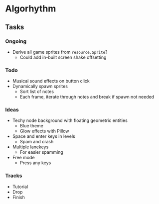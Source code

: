 # Algorhythm


## Tasks

### Ongoing
- Derive all game sprites from `resource.Sprite`?
  - Could add in-built screen shake offsetting

### Todo
- Musical sound effects on button click
- Dynamically spawn sprites
  - Sort list of notes
  - Each frame, iterate through notes and break if spawn not needed

### Ideas
- Techy node background with floating geometric entities
  - Blue theme
  - Glow effects with Pillow
- Space and enter keys in levels
  - Spam and crash
- Multiple lanekeys
  - For easier spamming
- Free mode
  - Press any keys

### Tracks
- Tutorial
- Drop
- Finish
